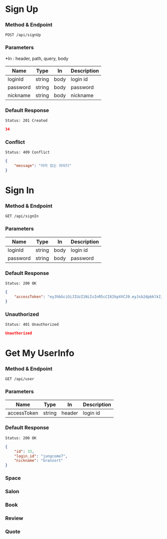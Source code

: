 # Sign Up

### Method & Endpoint
```
POST /api/signUp
```
### Parameters
*In : header, path, query, body

|Name|Type|In|Description|
|-|-|-|-|
|loginId|string|body|login id|
|password|string|body|password|
|nickname|string|body|nickname|

### Default Response
`Status: 201 Created`

```json
34
```
### Conflict
```
Status: 409 Conflict
```
```json
{ 
    "message": "이미 있는 아이디"
}
```

# Sign In
### Method & Endpoint
```
GET /api/signIn
```

### Parameters
|Name|Type|In|Description|
|-|-|-|-|
|loginId|string|body|login id|
|password|string|body|password|

### Default Response
```
Status: 200 OK
```
```json
{
    "accessToken": "eyJhbGciOiJIUzI1NiIsInR5cCI6IkpXVCJ9.eyJsb2dpbklkIjoibXlJZDUzMTU0MjU1IiwiaWF0IjoxNjE1NzA5MzcwfQ.mI_3WXnutL39Z8im68Kx6Rhi0AYMi-atEEO_yv1VJZw"
}
```

### Unauthorized
```
Status: 401 Unauthorized
```
```json
Unauthorized
```

# Get My UserInfo
### Method & Endpoint
```
GET /api/user
```
### Parameters
|Name|Type|In|Description|
|-|-|-|-|
|accessToken|string|header|login id|

### Default Response
```
Status: 200 OK
```

```json
{
    "id": 33,
    "login_id": "jungcome7",
    "nickname": "Granzort"
}
```


### Space

### Salon

### Book

### Review

### Quote